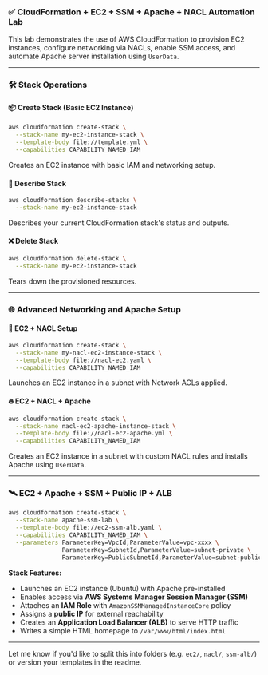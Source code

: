 

### ✅ **CloudFormation + EC2 + SSM + Apache + NACL Automation Lab**

This lab demonstrates the use of AWS CloudFormation to provision EC2 instances, configure networking via NACLs, enable SSM access, and automate Apache server installation using `UserData`.

---

### 🛠️ **Stack Operations**

#### 📦 Create Stack (Basic EC2 Instance)

```bash
aws cloudformation create-stack \
  --stack-name my-ec2-instance-stack \
  --template-body file://template.yml \
  --capabilities CAPABILITY_NAMED_IAM
```

Creates an EC2 instance with basic IAM and networking setup.

#### 📄 Describe Stack

```bash
aws cloudformation describe-stacks \
  --stack-name my-ec2-instance-stack
```

Describes your current CloudFormation stack's status and outputs.

#### ❌ Delete Stack

```bash
aws cloudformation delete-stack \
  --stack-name my-ec2-instance-stack
```

Tears down the provisioned resources.

---

### 🌐 **Advanced Networking and Apache Setup**

#### 🧱 EC2 + NACL Setup

```bash
aws cloudformation create-stack \
  --stack-name my-nacl-ec2-instance-stack \
  --template-body file://nacl-ec2.yaml \
  --capabilities CAPABILITY_NAMED_IAM
```

Launches an EC2 instance in a subnet with Network ACLs applied.

#### 🔥 EC2 + NACL + Apache

```bash
aws cloudformation create-stack \
  --stack-name nacl-ec2-apache-instance-stack \
  --template-body file://nacl-ec2-apache.yml \
  --capabilities CAPABILITY_NAMED_IAM
```

Creates an EC2 instance in a subnet with custom NACL rules and installs Apache using `UserData`.

---

### 🛰️ **EC2 + Apache + SSM + Public IP + ALB**

```bash
aws cloudformation create-stack \
  --stack-name apache-ssm-lab \
  --template-body file://ec2-ssm-alb.yaml \
  --capabilities CAPABILITY_NAMED_IAM \
  --parameters ParameterKey=VpcId,ParameterValue=vpc-xxxx \
               ParameterKey=SubnetId,ParameterValue=subnet-private \
               ParameterKey=PublicSubnetId,ParameterValue=subnet-public
```

**Stack Features:**

* Launches an EC2 instance (Ubuntu) with Apache pre-installed
* Enables access via **AWS Systems Manager Session Manager (SSM)**
* Attaches an **IAM Role** with `AmazonSSMManagedInstanceCore` policy
* Assigns a **public IP** for external reachability
* Creates an **Application Load Balancer (ALB)** to serve HTTP traffic
* Writes a simple HTML homepage to `/var/www/html/index.html`

---

Let me know if you'd like to split this into folders (e.g. `ec2/`, `nacl/`, `ssm-alb/`) or version your templates in the readme.
